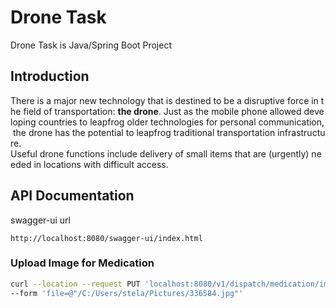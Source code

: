 # Drone Task

Drone Task is Java/Spring Boot Project

## Introduction

There is a major new technology that is destined to be a disruptive force in the field of transportation: **the drone**. Just as the mobile phone allowed developing countries to leapfrog older technologies for personal communication, the drone has the potential to leapfrog traditional transportation infrastructure. Useful drone functions include delivery of small items that are (urgently) needed in locations with difficult access.

## API Documentation

swagger-ui url
```
http://localhost:8080/swagger-ui/index.html
```

### Upload Image for Medication

```bash
curl --location --request PUT 'localhost:8080/v1/dispatch/medication/image/upload/1' \
--form 'file=@"/C:/Users/stela/Pictures/336584.jpg"'
```
